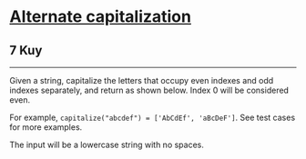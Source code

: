 <h1><a href="https://www.codewars.com/kata/59cfc000aeb2844d16000075">Alternate capitalization</a></h1>
<h2>7 Kuy</h2>
<hr>
<p>Given a string, capitalize the letters that occupy even indexes and odd indexes separately, and return as shown below. 
Index 0 will be considered even.</p>
<p>For example, <code>capitalize("abcdef") = ['AbCdEf', 'aBcDeF']</code>. See test cases for more examples.</p>
<p>The input will be a lowercase string with no spaces.</p>